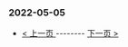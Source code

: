 ### 2022-05-05 
 

- [ < 上一页 ](https://github.com/able8/weibo-hot-record/blob/master/2022-05-04.md) -------- [ 下一页 > ](https://github.com/able8/weibo-hot-record/blob/master/2022-05-06.md)